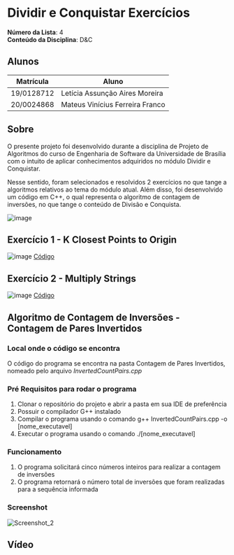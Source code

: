 # Dividir e Conquistar Exercícios

**Número da Lista**: 4<br>
**Conteúdo da Disciplina**: D&C<br>

## Alunos
|Matrícula | Aluno |
| -- | -- |
| 19/0128712  |  Letícia Assunção Aires Moreira |
| 20/0024868  |  Mateus Vinícius Ferreira Franco |

## Sobre 
O presente projeto foi desenvolvido durante a disciplina de Projeto de Algoritmos do curso de Engenharia de Software da Universidade de Brasília com o intuito de aplicar conhecimentos adquiridos no módulo Dividir e Conquistar.

Nesse sentido, foram selecionados e resolvidos 2 exercícios no que tange a algoritmos relativos ao tema do módulo atual.
Além disso, foi desenvolvido um código em C++, o qual representa o algoritmo de contagem de inversões, no que tange o conteúdo de Divisão e Conquista.

![image](https://github.com/projeto-de-algoritmos/DividirConquistar_Exercicios/assets/72623771/86a95fc0-d6aa-4186-a956-688ca09d0256)


## Exercício 1 - K Closest Points to Origin

![image](https://github.com/projeto-de-algoritmos/DividirConquistar_Exercicios/assets/72623771/be973638-7dee-434c-9125-95f87efdf105)
[Código](https://github.com/projeto-de-algoritmos/DividirConquistar_Exercicios/blob/33d59961ef12f0d35ea58b62d9d0132ac30e29bc/K%20Closest%20Points%20to%20Origin/K%20Closest%20Points%20to%20Origin.java)

## Exercício 2 - Multiply Strings

![image](https://github.com/projeto-de-algoritmos/DividirConquistar_Exercicios/assets/72623771/57b09130-e201-4e9e-b4ac-8bd6f21c5941)
[Código](https://github.com/projeto-de-algoritmos/DividirConquistar_Exercicios/tree/66f385924164b6ea7c5d1e18c4f05ec0bb57ecb2/Multiply%20Strings)

## Algoritmo de Contagem de Inversões - Contagem de Pares Invertidos

### Local onde o código se encontra
O código do programa se encontra na pasta Contagem de Pares Invertidos, nomeado pelo arquivo _InvertedCountPairs.cpp_

### Pré Requisitos para rodar o programa
1. Clonar o repositório do projeto e abrir a pasta em sua IDE de preferência
2. Possuir o compilador G++ instalado
3. Compilar o programa usando o comando g++ InvertedCountPairs.cpp -o [nome_executavel]
4. Executar o programa usando o comando ./[nome_executavel]

### Funcionamento
1. O programa solicitará cinco números inteiros para realizar a contagem de inversões
2. O programa retornará o número total de inversões que foram realizadas para a sequência informada

### Screenshot
![Screenshot_2](https://github.com/projeto-de-algoritmos/DividirConquistar_Exercicios/assets/71900095/15f094b0-3b9f-41d5-ac0d-7a3b283b713f)

## Vídeo




